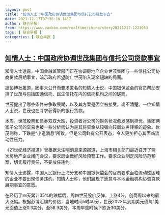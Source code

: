 ```yaml
---
layout: post
title: "知情人士：中国政府协调世茂集团与信托公司贷款事宜"
date: 2021-12-17T07:36:16.141Z
author: 联合早报
from: https://www.zaobao.com/realtime/china/story20211217-1223963
tags: [ 联合早报 ]
categories: [ 联合早报 ]
---
```

<!--1639747620000-->
[知情人士：中国政府协调世茂集团与信托公司贷款事宜](https://www.zaobao.com/realtime/china/story20211217-1223963)
------

<div>
<p>知情人士透露，中国金融监管部门正在协调房地产企业世茂集团与一些信托公司协商贷款展期事宜，暗示政府希望防止世茂陷入现金短缺的局面。</p><p>据彭博社报道，因事未公开而要求匿名的知情人士说，中国银保监会的官员帮助安排了世茂与包括国通信托、民生信托在内的信托机构之间的磋商。</p><p>世茂提出了哪些条件来争取展期，以及其方案是否会被接受，尚不清楚。一位知情人士说，世茂也在寻求获得新的银行贷款。</p><section id="imu"><div id="dfp-ad-imu1">        </div></section><p>本周，世茂股票和债券双双大跌，投资者对公司的财务状况愈发感到担忧。集团两家子公司的交易也被一些分析师认为是其将资金从较强向较弱业务转移的迹象。世茂则称，下跌是“小道消息”所致，但是公司鲜有公开表态，令人更加担心其面临流动性压力。</p><p>《21世纪经济报道》曾根据未注明消息来源报道，上海市相关部门最近召开了两次房地产企业闭门会议，要求房企做好风险预警工作。要求企业制定风险防范预案，切实履行责任，不要放任违约。</p><p>知情人士透露，中国人民银行上海分支和中国银保监会的官员要求面临流动性困难的企业不要出现债务违约。知情人士称，他们展现了愿意与本地金融机构协调贷款展期事宜的意愿。</p><div id="innity-in-post"></div><div id="dfp-ad-midarticlespecial">        </div><p>在经历了四天累计35%的跌幅后，周四世茂股价反弹，上涨4%，创两周以来的最大涨幅。根据彭博汇编的价格，当地时间5时40分，世茂2022年到期美元债每1美元面值上涨0.3美分，至58.9美分，本周早些时候下跌近30美分。<br> </p>      <div class="cx_paywall_placeholder" id="sph_cdp_40"></div>
</div>
